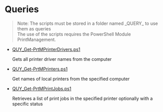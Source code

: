 # Queries

> Note: The scripts must be stored in a folder named \_QUERY_ to use them as queries
> <br>The use of the scripts requires the PowerShell Module PrintManagement.

+ [QUY_Get-PrtMPrinterDrivers.ps1](./QUY_Get-PrtMPrinterDrivers.ps1)

  Gets all printer driver names from the computer

+ [QUY_Get-PrtMPrinters.ps1](./QUY_Get-PrtMPrinters.ps1)

  Get names of local printers from the specified computer

+ [QUY_Get-PrtMPrintJobs.ps1](./QUY_Get-PrtMPrintJobs.ps1)

  Retrieves a list of print jobs in the specified printer optionally with a specific status